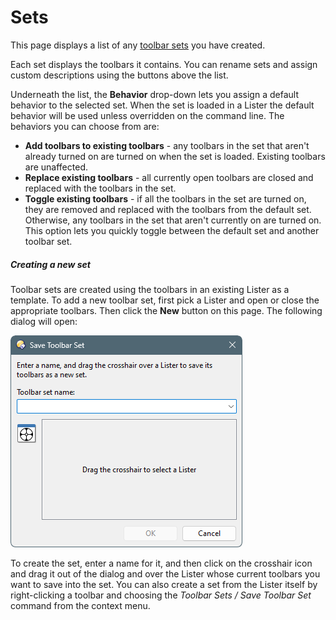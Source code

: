 # Sets

This page displays a list of any [toolbar sets](/Manual/basic_concepts/the_lister/toolbars/toolbar_sets.md) you have created.

Each set displays the toolbars it contains. You can rename sets and assign custom descriptions using the buttons above the list.

Underneath the list, the **Behavior** drop-down lets you assign a default behavior to the selected set. When the set is loaded in a Lister the default behavior will be used unless overridden on the command line. The behaviors you can choose from are:

- **Add toolbars to existing toolbars** - any toolbars in the set that aren't already turned on are turned on when the set is loaded. Existing toolbars are unaffected.
- **Replace existing toolbars** - all currently open toolbars are closed and replaced with the toolbars in the set.
- **Toggle existing toolbars** - if all the toolbars in the set are turned on, they are removed and replaced with the toolbars from the default set. Otherwise, any toolbars in the set that aren't currently on are turned on. This option lets you quickly toggle between the default set and another toolbar set.

##### Creating a new set

Toolbar sets are created using the toolbars in an existing Lister as a template. To add a new toolbar set, first pick a Lister and open or close the appropriate toolbars. Then click the **New** button on this page. The following dialog will open:

![](/Manual/images/media/13/toolbar_set_new.png)

To create the set, enter a name for it, and then click on the crosshair icon and drag it out of the dialog and over the Lister whose current toolbars you want to save into the set. You can also create a set from the Lister itself by right-clicking a toolbar and choosing the *Toolbar Sets / Save Toolbar Set* command from the context menu.
